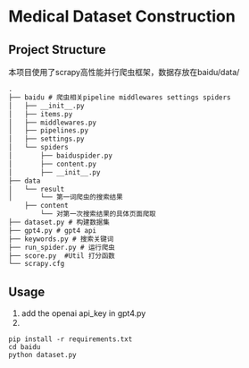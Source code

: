 # Medical Dataset Construction
## Project Structure
本项目使用了scrapy高性能并行爬虫框架，数据存放在baidu/data/
```txt
.
├── baidu # 爬虫相关pipeline middlewares settings spiders
│   ├── __init__.py
│   ├── items.py
│   ├── middlewares.py
│   ├── pipelines.py
│   ├── settings.py
│   └── spiders
│       ├── baiduspider.py
│       ├── content.py
│       ├── __init__.py
├── data
│   └── result
│       └── 第一词爬虫的搜索结果
    ├── content
        └── 对第一次搜索结果的具体页面爬取
├── dataset.py # 构建数据集
├── gpt4.py # gpt4 api
├── keywords.py # 搜索关键词
├── run_spider.py # 运行爬虫
├── score.py  #Util 打分函数
└── scrapy.cfg
```

## Usage
1. add the openai api_key in gpt4.py
2. 
```
pip install -r requirements.txt
cd baidu
python dataset.py
```